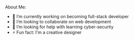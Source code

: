About Me:
- 🔭 I’m currently working on becoming full-stack developer 
- 👯 I’m looking to collaborate on web development
- 🤔 I’m looking for help with learning cyber-security
- ⚡ Fun fact: I'm a creative designer
